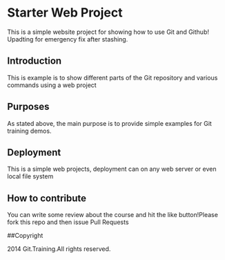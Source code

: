 # Starter Web Project 

This is a simple website project for showing how to use Git and Github! Upadting for emergency fix after stashing.
## Introduction

This is example is to show different parts of the Git repository and various commands using a web project

## Purposes 

As stated above, the main purpose is to provide simple examples for Git training demos.

## Deployment

This is a simple web projects, deployment can on any web server or even local file system

## How to contribute

You can write some review about the course and hit the like button!Please fork this  repo and then issue Pull Requests 

##Copyright

2014 Git.Training.All rights reserved.